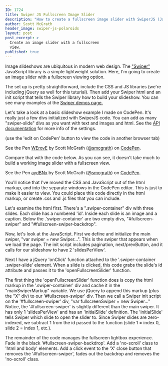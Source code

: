 ```yaml
---
ID: 1724
title: Swiper JS Fullscreen Image Slider
description: "How to create a fullscreen image slider with SwiperJS (JavaScript)"
author: Scott McGrath
header_image: swiper-js-polaroids
layout: post
post_excerpt: >
  Create an image slider with a fullscreen
  view.
published: true
---
```


Image slideshows are ubiquitous in modern web design. The ["Swiper"][1] JavaScript library is a simple lightweight solution. Here, I'm going to create an image slider with a fullscreen viewing option.

The set up is pretty straightforward, include the CSS and JS libraries (we're including jQuery as well for this tuturial). Then add your Swiper html and an init script that tells the Swiper library how to build your slideshow. You can see many examples at the [Swiper demos page.][2]

Let's take a look at a basic slideshow example I made on CodePen. It's really just a few divs initialized with SwiperJS code. You can add as many "swiper-slide" divs as you want with text and images and html. See the [ API documentation][3] for more info of the settings.

(use the 'edit on CodePen' button to view the code in another browser tab)

<p data-height="482" data-theme-id="0" data-slug-hash="WErovE" data-default-tab="html,result" data-user="smcgrath" data-embed-version="2" data-pen-title="WErovE" class="codepen">
  See the Pen <a href="https://codepen.io/smcgrath/pen/WErovE/">WErovE</a> by Scott McGrath (<a href="https://codepen.io/smcgrath">@smcgrath</a>) on <a href="https://codepen.io">CodePen</a>.
</p>

<script async src="https://production-assets.codepen.io/assets/embed/ei.js"></script> <script async src="https://production-assets.codepen.io/assets/embed/ei.js"></script>

Compare that with the code below. As you can see, it doesn't take much to build a working image slider with a fullscreen view.

<p data-height="524" data-theme-id="0" data-slug-hash="aydBNx" data-default-tab="html,result" data-user="smcgrath" data-embed-version="2" data-pen-title="aydBNx" class="codepen">
  See the Pen <a href="https://codepen.io/smcgrath/pen/aydBNx/">aydBNx</a> by Scott McGrath (<a href="https://codepen.io/smcgrath">@smcgrath</a>) on <a href="https://codepen.io">CodePen</a>.
</p>

<script async src="https://production-assets.codepen.io/assets/embed/ei.js"></script> You'll notice that I've moved the CSS and JavaScript out of the html markup, and into the separate windows in the CodePen editor. This is just to make it easier to view. You could place this code directly in the html markup, or create .css and .js files that you can include.

Let's examine the html first. There's a ".swiper-container" div with three slides. Each slide has a numbered 'id'. Inside each slide is an image and a caption. Below the .'swiper-container' are two empty divs, "#fullscreen-swiper" and "#fullscreen-swiper-backdrop".

Now, let's look at the JavaScript. First we define and initialize the main swiper, "var swiper = new Swiper...". This is the swiper that appears when we load the page. The init script includes pagination, next/prevButton, and it calls for our slideshow to have 2 'slidesPerView'.

Next I have a jQuery 'onClick' function attached to the '.swiper-container .swiper-slide' element. When a slide is clicked, this code grabs the slide's id attribute and passes it to the 'openFullscreenSlider' function.

The first thing the 'openFullscreenSlider' function does is copy the html markup in the '.swiper-container' div and cache it in the "mainSwiperMarkup" variable. We use jQuery to append this markup (plus the "X" div) to our '#fullscreen-swiper' div. Then we call a Swiper init script on the '#fullscreen-swiper' div, "var fullscreenSwiper = new Swiper..." Notice, the '#fullscreen-swiper' is slightly different than the main swiper. It has only 1 'slidesPerView' and has an 'initialSlide' definition. The 'initialSlide' tells Swiper which slide to open the slider to. Since Swiper slides are zero-indexed, we subtract 1 from the id passed to the function (slide 1 = index 0, slide 2 = index 1, etc.).

The remainder of the code manages the fullscreen lightbox experience. Fade in the black '#fullscreen-swiper-backdrop'. Add a 'no-scroll' class to 'html and body' elements. Add a click event to the 'X' close button that removes the '#fullscreen-swiper', fades out the backdrop and removes the 'no-scroll' class.

 [1]: http://idangero.us/swiper/
 [2]: http://idangero.us/swiper/demos/
 [3]: http://idangero.us/swiper/api/
